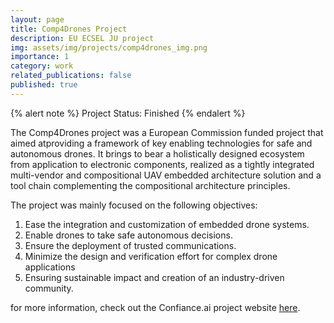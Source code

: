 ```yaml
---
layout: page
title: Comp4Drones Project
description: EU ECSEL JU project
img: assets/img/projects/comp4drones_img.png
importance: 1
category: work
related_publications: false
published: true
---
```


{% alert note %}
Project Status: Finished
{% endalert %}

The Comp4Drones project was a European Commission funded project that aimed atproviding a framework of key enabling technologies for safe and autonomous drones. It brings to bear a holistically designed ecosystem from application to electronic components, realized as a tightly integrated multi-vendor and compositional UAV embedded architecture solution and a tool chain complementing the compositional architecture principles.

The project was mainly focused on the following objectives:

1. Ease the integration and customization of embedded drone systems.
2. Enable drones to take safe autonomous decisions.
3. Ensure the deployment of trusted communications.
4. Minimize the design and verification effort for complex drone applications
5. Ensuring sustainable impact and creation of an industry-driven community.

for more information, check out the Confiance.ai project website [here](https://www.comp4drones.eu/).
